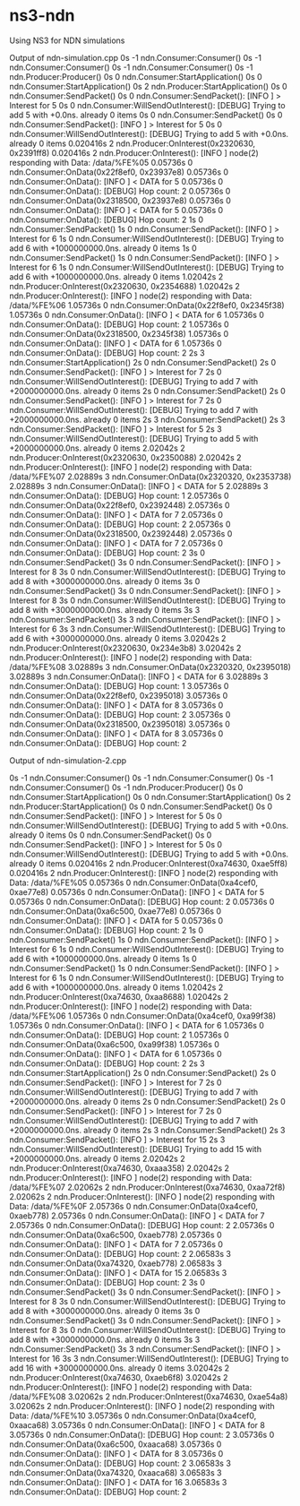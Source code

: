 # ns3-ndn
Using NS3 for NDN simulations

Output of ndn-simulation.cpp
0s -1 ndn.Consumer:Consumer()
0s -1 ndn.Consumer:Consumer()
0s -1 ndn.Consumer:Consumer()
0s -1 ndn.Producer:Producer()
0s 0 ndn.Consumer:StartApplication()
0s 0 ndn.Consumer:StartApplication()
0s 2 ndn.Producer:StartApplication()
0s 0 ndn.Consumer:SendPacket()
0s 0 ndn.Consumer:SendPacket(): [INFO ] > Interest for 5
0s 0 ndn.Consumer:WillSendOutInterest(): [DEBUG] Trying to add 5 with +0.0ns. already 0 items
0s 0 ndn.Consumer:SendPacket()
0s 0 ndn.Consumer:SendPacket(): [INFO ] > Interest for 5
0s 0 ndn.Consumer:WillSendOutInterest(): [DEBUG] Trying to add 5 with +0.0ns. already 0 items
0.020416s 2 ndn.Producer:OnInterest(0x2320630, 0x2391ff8)
0.020416s 2 ndn.Producer:OnInterest(): [INFO ] node(2) responding with Data: /data/%FE%05
0.05736s 0 ndn.Consumer:OnData(0x22f8ef0, 0x23937e8)
0.05736s 0 ndn.Consumer:OnData(): [INFO ] < DATA for 5
0.05736s 0 ndn.Consumer:OnData(): [DEBUG] Hop count: 2
0.05736s 0 ndn.Consumer:OnData(0x2318500, 0x23937e8)
0.05736s 0 ndn.Consumer:OnData(): [INFO ] < DATA for 5
0.05736s 0 ndn.Consumer:OnData(): [DEBUG] Hop count: 2
1s 0 ndn.Consumer:SendPacket()
1s 0 ndn.Consumer:SendPacket(): [INFO ] > Interest for 6
1s 0 ndn.Consumer:WillSendOutInterest(): [DEBUG] Trying to add 6 with +1000000000.0ns. already 0 items
1s 0 ndn.Consumer:SendPacket()
1s 0 ndn.Consumer:SendPacket(): [INFO ] > Interest for 6
1s 0 ndn.Consumer:WillSendOutInterest(): [DEBUG] Trying to add 6 with +1000000000.0ns. already 0 items
1.02042s 2 ndn.Producer:OnInterest(0x2320630, 0x2354688)
1.02042s 2 ndn.Producer:OnInterest(): [INFO ] node(2) responding with Data: /data/%FE%06
1.05736s 0 ndn.Consumer:OnData(0x22f8ef0, 0x2345f38)
1.05736s 0 ndn.Consumer:OnData(): [INFO ] < DATA for 6
1.05736s 0 ndn.Consumer:OnData(): [DEBUG] Hop count: 2
1.05736s 0 ndn.Consumer:OnData(0x2318500, 0x2345f38)
1.05736s 0 ndn.Consumer:OnData(): [INFO ] < DATA for 6
1.05736s 0 ndn.Consumer:OnData(): [DEBUG] Hop count: 2
2s 3 ndn.Consumer:StartApplication()
2s 0 ndn.Consumer:SendPacket()
2s 0 ndn.Consumer:SendPacket(): [INFO ] > Interest for 7
2s 0 ndn.Consumer:WillSendOutInterest(): [DEBUG] Trying to add 7 with +2000000000.0ns. already 0 items
2s 0 ndn.Consumer:SendPacket()
2s 0 ndn.Consumer:SendPacket(): [INFO ] > Interest for 7
2s 0 ndn.Consumer:WillSendOutInterest(): [DEBUG] Trying to add 7 with +2000000000.0ns. already 0 items
2s 3 ndn.Consumer:SendPacket()
2s 3 ndn.Consumer:SendPacket(): [INFO ] > Interest for 5
2s 3 ndn.Consumer:WillSendOutInterest(): [DEBUG] Trying to add 5 with +2000000000.0ns. already 0 items
2.02042s 2 ndn.Producer:OnInterest(0x2320630, 0x2350088)
2.02042s 2 ndn.Producer:OnInterest(): [INFO ] node(2) responding with Data: /data/%FE%07
2.02889s 3 ndn.Consumer:OnData(0x2320320, 0x2353738)
2.02889s 3 ndn.Consumer:OnData(): [INFO ] < DATA for 5
2.02889s 3 ndn.Consumer:OnData(): [DEBUG] Hop count: 1
2.05736s 0 ndn.Consumer:OnData(0x22f8ef0, 0x2392448)
2.05736s 0 ndn.Consumer:OnData(): [INFO ] < DATA for 7
2.05736s 0 ndn.Consumer:OnData(): [DEBUG] Hop count: 2
2.05736s 0 ndn.Consumer:OnData(0x2318500, 0x2392448)
2.05736s 0 ndn.Consumer:OnData(): [INFO ] < DATA for 7
2.05736s 0 ndn.Consumer:OnData(): [DEBUG] Hop count: 2
3s 0 ndn.Consumer:SendPacket()
3s 0 ndn.Consumer:SendPacket(): [INFO ] > Interest for 8
3s 0 ndn.Consumer:WillSendOutInterest(): [DEBUG] Trying to add 8 with +3000000000.0ns. already 0 items
3s 0 ndn.Consumer:SendPacket()
3s 0 ndn.Consumer:SendPacket(): [INFO ] > Interest for 8
3s 0 ndn.Consumer:WillSendOutInterest(): [DEBUG] Trying to add 8 with +3000000000.0ns. already 0 items
3s 3 ndn.Consumer:SendPacket()
3s 3 ndn.Consumer:SendPacket(): [INFO ] > Interest for 6
3s 3 ndn.Consumer:WillSendOutInterest(): [DEBUG] Trying to add 6 with +3000000000.0ns. already 0 items
3.02042s 2 ndn.Producer:OnInterest(0x2320630, 0x234e3b8)
3.02042s 2 ndn.Producer:OnInterest(): [INFO ] node(2) responding with Data: /data/%FE%08
3.02889s 3 ndn.Consumer:OnData(0x2320320, 0x2395018)
3.02889s 3 ndn.Consumer:OnData(): [INFO ] < DATA for 6
3.02889s 3 ndn.Consumer:OnData(): [DEBUG] Hop count: 1
3.05736s 0 ndn.Consumer:OnData(0x22f8ef0, 0x2395018)
3.05736s 0 ndn.Consumer:OnData(): [INFO ] < DATA for 8
3.05736s 0 ndn.Consumer:OnData(): [DEBUG] Hop count: 2
3.05736s 0 ndn.Consumer:OnData(0x2318500, 0x2395018)
3.05736s 0 ndn.Consumer:OnData(): [INFO ] < DATA for 8
3.05736s 0 ndn.Consumer:OnData(): [DEBUG] Hop count: 2

Output of ndn-simulation-2.cpp

0s -1 ndn.Consumer:Consumer()
0s -1 ndn.Consumer:Consumer()
0s -1 ndn.Consumer:Consumer()
0s -1 ndn.Producer:Producer()
0s 0 ndn.Consumer:StartApplication()
0s 0 ndn.Consumer:StartApplication()
0s 2 ndn.Producer:StartApplication()
0s 0 ndn.Consumer:SendPacket()
0s 0 ndn.Consumer:SendPacket(): [INFO ] > Interest for 5
0s 0 ndn.Consumer:WillSendOutInterest(): [DEBUG] Trying to add 5 with +0.0ns. already 0 items
0s 0 ndn.Consumer:SendPacket()
0s 0 ndn.Consumer:SendPacket(): [INFO ] > Interest for 5
0s 0 ndn.Consumer:WillSendOutInterest(): [DEBUG] Trying to add 5 with +0.0ns. already 0 items
0.020416s 2 ndn.Producer:OnInterest(0xa74630, 0xae5ff8)
0.020416s 2 ndn.Producer:OnInterest(): [INFO ] node(2) responding with Data: /data/%FE%05
0.05736s 0 ndn.Consumer:OnData(0xa4cef0, 0xae77e8)
0.05736s 0 ndn.Consumer:OnData(): [INFO ] < DATA for 5
0.05736s 0 ndn.Consumer:OnData(): [DEBUG] Hop count: 2
0.05736s 0 ndn.Consumer:OnData(0xa6c500, 0xae77e8)
0.05736s 0 ndn.Consumer:OnData(): [INFO ] < DATA for 5
0.05736s 0 ndn.Consumer:OnData(): [DEBUG] Hop count: 2
1s 0 ndn.Consumer:SendPacket()
1s 0 ndn.Consumer:SendPacket(): [INFO ] > Interest for 6
1s 0 ndn.Consumer:WillSendOutInterest(): [DEBUG] Trying to add 6 with +1000000000.0ns. already 0 items
1s 0 ndn.Consumer:SendPacket()
1s 0 ndn.Consumer:SendPacket(): [INFO ] > Interest for 6
1s 0 ndn.Consumer:WillSendOutInterest(): [DEBUG] Trying to add 6 with +1000000000.0ns. already 0 items
1.02042s 2 ndn.Producer:OnInterest(0xa74630, 0xaa8688)
1.02042s 2 ndn.Producer:OnInterest(): [INFO ] node(2) responding with Data: /data/%FE%06
1.05736s 0 ndn.Consumer:OnData(0xa4cef0, 0xa99f38)
1.05736s 0 ndn.Consumer:OnData(): [INFO ] < DATA for 6
1.05736s 0 ndn.Consumer:OnData(): [DEBUG] Hop count: 2
1.05736s 0 ndn.Consumer:OnData(0xa6c500, 0xa99f38)
1.05736s 0 ndn.Consumer:OnData(): [INFO ] < DATA for 6
1.05736s 0 ndn.Consumer:OnData(): [DEBUG] Hop count: 2
2s 3 ndn.Consumer:StartApplication()
2s 0 ndn.Consumer:SendPacket()
2s 0 ndn.Consumer:SendPacket(): [INFO ] > Interest for 7
2s 0 ndn.Consumer:WillSendOutInterest(): [DEBUG] Trying to add 7 with +2000000000.0ns. already 0 items
2s 0 ndn.Consumer:SendPacket()
2s 0 ndn.Consumer:SendPacket(): [INFO ] > Interest for 7
2s 0 ndn.Consumer:WillSendOutInterest(): [DEBUG] Trying to add 7 with +2000000000.0ns. already 0 items
2s 3 ndn.Consumer:SendPacket()
2s 3 ndn.Consumer:SendPacket(): [INFO ] > Interest for 15
2s 3 ndn.Consumer:WillSendOutInterest(): [DEBUG] Trying to add 15 with +2000000000.0ns. already 0 items
2.02042s 2 ndn.Producer:OnInterest(0xa74630, 0xaaa358)
2.02042s 2 ndn.Producer:OnInterest(): [INFO ] node(2) responding with Data: /data/%FE%07
2.02062s 2 ndn.Producer:OnInterest(0xa74630, 0xaa72f8)
2.02062s 2 ndn.Producer:OnInterest(): [INFO ] node(2) responding with Data: /data/%FE%0F
2.05736s 0 ndn.Consumer:OnData(0xa4cef0, 0xaeb778)
2.05736s 0 ndn.Consumer:OnData(): [INFO ] < DATA for 7
2.05736s 0 ndn.Consumer:OnData(): [DEBUG] Hop count: 2
2.05736s 0 ndn.Consumer:OnData(0xa6c500, 0xaeb778)
2.05736s 0 ndn.Consumer:OnData(): [INFO ] < DATA for 7
2.05736s 0 ndn.Consumer:OnData(): [DEBUG] Hop count: 2
2.06583s 3 ndn.Consumer:OnData(0xa74320, 0xaeb778)
2.06583s 3 ndn.Consumer:OnData(): [INFO ] < DATA for 15
2.06583s 3 ndn.Consumer:OnData(): [DEBUG] Hop count: 2
3s 0 ndn.Consumer:SendPacket()
3s 0 ndn.Consumer:SendPacket(): [INFO ] > Interest for 8
3s 0 ndn.Consumer:WillSendOutInterest(): [DEBUG] Trying to add 8 with +3000000000.0ns. already 0 items
3s 0 ndn.Consumer:SendPacket()
3s 0 ndn.Consumer:SendPacket(): [INFO ] > Interest for 8
3s 0 ndn.Consumer:WillSendOutInterest(): [DEBUG] Trying to add 8 with +3000000000.0ns. already 0 items
3s 3 ndn.Consumer:SendPacket()
3s 3 ndn.Consumer:SendPacket(): [INFO ] > Interest for 16
3s 3 ndn.Consumer:WillSendOutInterest(): [DEBUG] Trying to add 16 with +3000000000.0ns. already 0 items
3.02042s 2 ndn.Producer:OnInterest(0xa74630, 0xaeb6f8)
3.02042s 2 ndn.Producer:OnInterest(): [INFO ] node(2) responding with Data: /data/%FE%08
3.02062s 2 ndn.Producer:OnInterest(0xa74630, 0xae54a8)
3.02062s 2 ndn.Producer:OnInterest(): [INFO ] node(2) responding with Data: /data/%FE%10
3.05736s 0 ndn.Consumer:OnData(0xa4cef0, 0xaaca68)
3.05736s 0 ndn.Consumer:OnData(): [INFO ] < DATA for 8
3.05736s 0 ndn.Consumer:OnData(): [DEBUG] Hop count: 2
3.05736s 0 ndn.Consumer:OnData(0xa6c500, 0xaaca68)
3.05736s 0 ndn.Consumer:OnData(): [INFO ] < DATA for 8
3.05736s 0 ndn.Consumer:OnData(): [DEBUG] Hop count: 2
3.06583s 3 ndn.Consumer:OnData(0xa74320, 0xaaca68)
3.06583s 3 ndn.Consumer:OnData(): [INFO ] < DATA for 16
3.06583s 3 ndn.Consumer:OnData(): [DEBUG] Hop count: 2

